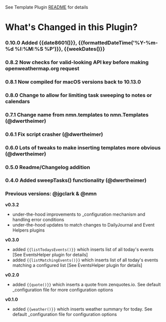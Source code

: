 See Template Plugin [README](https://github.com/NotePlan/plugins/blob/main/nmn.Templates/README.md) for details

# What's Changed in this Plugin?

### 0.10.0 Added {{date8601()}}, {{formattedDateTime('%Y-%m-%d %I:%M:%S %P')}}, {{weekDates()}}

### 0.8.2 Now checks for valid-looking API key before making openweathermap.org request

### 0.8.1 Now compiled for macOS versions back to 10.13.0

### 0.8.0 Change to allow for limiting task sweeping to notes or calendars

### 0.7.1 Change name from nmn.templates to nmn.Templates (@dwertheimer)

### 0.6.1 Fix script crasher (@dwertheimer)

### 0.6.0 Lots of tweaks to make inserting templates more obvious (@dwertheimer)

### 0.5.0 Readme/Changelog addition

### 0.4.0 Added sweepTasks() functionality (@dwertheimer)

### Previous versions: @jgclark & @nmn
**v0.3.2**
- under-the-hood improvements to _configuration mechanism and handling error conditions
- under-the-hood updates to match changes to DailyJournal and Event Helpers plugins

**v0.3.0**
- added `{{listTodaysEvents()}}` which inserts list of all today's events [See EventsHelper plugin for details]
- added `{{listMatchingEvents()}}` which inserts list of all today's events matching a configured list [See EventsHelper plugin for details]

**v0.2.0**
- added `{{quote()}}` which inserts a quote from zenquotes.io. See default _configuration file for more configuration options

**v0.1.0**
- added `{{weather()}}` which inserts weather summary for today. See default _configuration file for configuration options